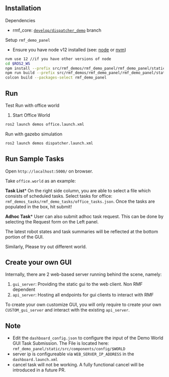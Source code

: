 ## Installation
Dependencies
 - rmf_core: [`develop/dispatcher_demo`](https://github.com/osrf/rmf_demos/tree/develop/dispatcher_demo) branch

Setup `rmf_demo_panel`
- Ensure you have node v12 installed (see: [node](https://nodejs.org/en/download/package-manager/) or [nvm](https://github.com/nvm-sh/nvm))
```bash
nvm use 12 //if you have other versions of node
cd $ROS2_WS
npm install --prefix src/rmf_demos/rmf_demo_panel/rmf_demo_panel/static/
npm run build --prefix src/rmf_demos/rmf_demo_panel/rmf_demo_panel/static/
colcon build --packages-select rmf_demo_panel
```

## Run 
Test Run with office world

1. Start Office World
```bash
ros2 launch demos office.launch.xml
```

Run with gazebo simulation
```bash
ros2 launch demos dispatcher.launch.xml
```

## Run Sample Tasks

Open `http://localhost:5000/` on browser.

Take `office.world` as an example:

**Task List***
On the right side column, you are able to select a file which consists of scheduled 
tasks. Select tasks for office: `rmf_demos_tasks/rmf_demo_tasks/office_tasks.json`. 
Once the tasks are populated in the box, hit submit!

**Adhoc Task***
User can also submit adhoc task request. This can be done by selecting the 
Request form on the Left panel.

The latest robot states and task summaries will be reflected at the bottom portion of the GUI.

Similarly, Please try out different world.

## Create your own GUI

Internally, there are 2 web-based server running behind the scene, namely:

1. `gui_server`: Providing the static gui to the web client. Non RMF dependent
2. `api_server`: Hosting all endpoints for gui clients to interact with RMF

To create your own customize GUI, you will only require to create your own `CUSTOM_gui_server` 
and interact with the existing `api_server`.

## Note
- Edit the `dashboard_config.json` to configure the input of the Demo World GUI Task Submission.
The File is located here: `rmf_demo_panel/static/src/components/config/$WORLD`
- server ip is configureable via `WEB_SERVER_IP_ADDRESS` in the `dashboard.launch.xml`
- cancel task will not be working. A fully functional cancel will be introduced in a future PR.
